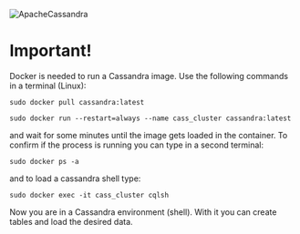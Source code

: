 ![ApacheCassandra](https://img.shields.io/badge/cassandra-%231287B1.svg?style=for-the-badge&logo=apache-cassandra&logoColor=white)

# Important!

Docker is needed to run a Cassandra image. Use the following commands in a terminal (Linux):

```
sudo docker pull cassandra:latest
```

```
sudo docker run --restart=always --name cass_cluster cassandra:latest
```

and wait for some minutes until the image gets loaded in the container. To confirm if the process is running you can type in a second terminal: 

```
sudo docker ps -a
```

and to load a cassandra shell type:

```
sudo docker exec -it cass_cluster cqlsh
```

Now you are in a Cassandra environment (shell). With it you can create tables and load the desired data.